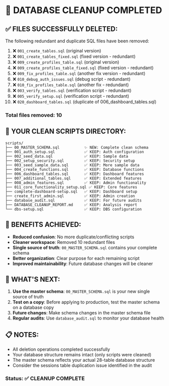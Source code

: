 # 🧹 DATABASE CLEANUP COMPLETED

## ✅ **FILES SUCCESSFULLY DELETED:**

The following redundant and duplicate SQL files have been removed:

1. ❌ `001_create_tables.sql` (original version)
2. ❌ `001_create_tables_fixed.sql` (fixed version - redundant)
3. ❌ `009_create_profiles_table.sql` (original version)
4. ❌ `009_create_profiles_table_fixed.sql` (fixed version - redundant)
5. ❌ `009_fix_profiles_table.sql` (another fix version - redundant)
6. ❌ `010_debug_auth_issues.sql` (debug script - redundant)
7. ❌ `010_fix_profiles_table.sql` (another fix - redundant)
8. ❌ `003_verify_tables.sql` (verification script - redundant)
9. ❌ `005_verify_setup.sql` (verification script - redundant)
10. ❌ `020_dashboard_tables.sql` (duplicate of 006_dashboard_tables.sql)

### Total files removed: 10

## 📂 **YOUR CLEAN SCRIPTS DIRECTORY:**

```text
scripts/
├── 00_MASTER_SCHEMA.sql           ✨ NEW: Complete clean schema
├── 001_auth_setup.sql             ✅ KEEP: Auth configuration
├── 002_seed_data.sql              ✅ KEEP: Sample data
├── 002_setup_security.sql         ✅ KEEP: Security setup
├── 003_seed_sample_data.sql       ✅ KEEP: More sample data
├── 004_create_functions.sql       ✅ KEEP: Database functions
├── 006_dashboard_tables.sql       ✅ KEEP: Dashboard features
├── 007_additional_tables.sql      ✅ KEEP: Extended features
├── 008_admin_features.sql         ✅ KEEP: Admin functionality
├── 011_core_functionality_setup.sql ✅ KEEP: Core features
├── complete-dashboard-setup.sql   ✅ KEEP: Dashboard setup
├── create_first_admin.sql         ✅ KEEP: Admin creation
├── database_audit.sql             ✅ KEEP: For future audits
├── DATABASE_CLEANUP_REPORT.md     ✅ KEEP: Analysis report
└── dbs-setup.sql                  ✅ KEEP: DBS configuration
```

## 🎯 **BENEFITS ACHIEVED:**

- **Reduced confusion**: No more duplicate/conflicting scripts
- **Cleaner workspace**: Removed 10 redundant files
- **Single source of truth**: `00_MASTER_SCHEMA.sql` contains your complete schema
- **Better organization**: Clear purpose for each remaining script
- **Improved maintainability**: Future database changes will be cleaner

## 🚀 **WHAT'S NEXT:**

1. **Use the master schema**: `00_MASTER_SCHEMA.sql` is your new single source of truth
2. **Test on a copy**: Before applying to production, test the master schema on a database copy
3. **Future changes**: Make schema changes in the master schema file
4. **Regular audits**: Use `database_audit.sql` to monitor your database health

## 📋 **NOTES:**

- All deletion operations completed successfully
- Your database structure remains intact (only scripts were cleaned)
- The master schema reflects your actual 28-table database structure
- Consider the sessions table duplication issue identified in the audit

### Status: ✅ CLEANUP COMPLETE
